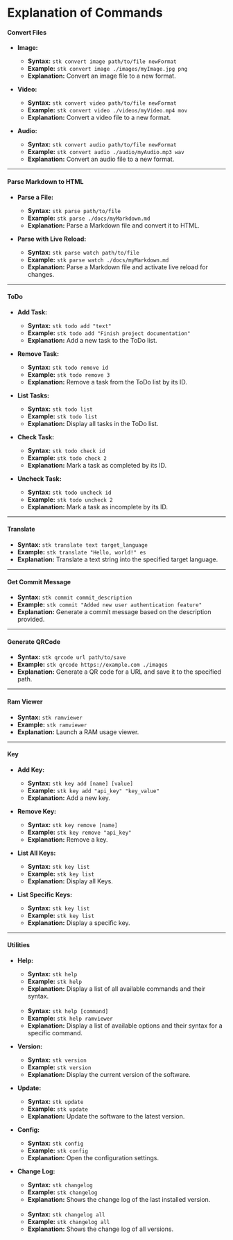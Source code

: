 # Explanation of Commands  

#### Convert Files  

- **Image:**  
    - **Syntax:** `stk convert image path/to/file newFormat`  
    - **Example:** `stk convert image ./images/myImage.jpg png`  
    - **Explanation:** Convert an image file to a new format.  

- **Video:**  
    - **Syntax:** `stk convert video path/to/file newFormat`  
    - **Example:** `stk convert video ./videos/myVideo.mp4 mov`  
    - **Explanation:** Convert a video file to a new format.  

- **Audio:**  
    - **Syntax:** `stk convert audio path/to/file newFormat`  
    - **Example:** `stk convert audio ./audio/myAudio.mp3 wav`  
    - **Explanation:** Convert an audio file to a new format.  

---

#### Parse Markdown to HTML  

- **Parse a File:**  
    - **Syntax:** `stk parse path/to/file`  
    - **Example:** `stk parse ./docs/myMarkdown.md`  
    - **Explanation:** Parse a Markdown file and convert it to HTML.  

- **Parse with Live Reload:**  
    - **Syntax:** `stk parse watch path/to/file`  
    - **Example:** `stk parse watch ./docs/myMarkdown.md`  
    - **Explanation:** Parse a Markdown file and activate live reload for changes.  

---

#### ToDo  

- **Add Task:**  
    - **Syntax:** `stk todo add "text"`  
    - **Example:** `stk todo add "Finish project documentation"`  
    - **Explanation:** Add a new task to the ToDo list.  

- **Remove Task:**  
    - **Syntax:** `stk todo remove id`  
    - **Example:** `stk todo remove 3`  
    - **Explanation:** Remove a task from the ToDo list by its ID.  

- **List Tasks:**  
    - **Syntax:** `stk todo list`  
    - **Example:** `stk todo list`  
    - **Explanation:** Display all tasks in the ToDo list.  

- **Check Task:**  
    - **Syntax:** `stk todo check id`  
    - **Example:** `stk todo check 2`  
    - **Explanation:** Mark a task as completed by its ID.  

- **Uncheck Task:**  
    - **Syntax:** `stk todo uncheck id`  
    - **Example:** `stk todo uncheck 2`  
    - **Explanation:** Mark a task as incomplete by its ID.  

---

#### Translate  

- **Syntax:** `stk translate text target_language`  
- **Example:** `stk translate "Hello, world!" es`  
- **Explanation:** Translate a text string into the specified target language.  

---

#### Get Commit Message  

- **Syntax:** `stk commit commit_description`  
- **Example:** `stk commit "Added new user authentication feature"`  
- **Explanation:** Generate a commit message based on the description provided.  

---

#### Generate QRCode  

- **Syntax:** `stk qrcode url path/to/save`  
- **Example:** `stk qrcode https://example.com ./images`  
- **Explanation:** Generate a QR code for a URL and save it to the specified path.  

---

#### Ram Viewer  

- **Syntax:** `stk ramviewer`  
- **Example:** `stk ramviewer`  
- **Explanation:** Launch a RAM usage viewer.  

---

#### Key 

- **Add Key:**  
    - **Syntax:** `stk key add [name] [value]`  
    - **Example:** `stk key add "api_key" "key_value"`  
    - **Explanation:** Add a new key.  

- **Remove Key:**  
    - **Syntax:** `stk key remove [name]`  
    - **Example:** `stk key remove "api_key"`  
    - **Explanation:** Remove a key.  

- **List All Keys:**  
    - **Syntax:** `stk key list`  
    - **Example:** `stk key list`  
    - **Explanation:** Display all Keys.

- **List Specific Keys:**  
    - **Syntax:** `stk key list`  
    - **Example:** `stk key list`  
    - **Explanation:** Display a specific key.
---

#### Utilities  

- **Help:**  
    - **Syntax:** `stk help`  
    - **Example:** `stk help`  
    - **Explanation:** Display a list of all available commands and their syntax. 

    <br>

    - **Syntax:** `stk help [command]`  
    - **Example:** `stk help ramviewer`  
    - **Explanation:** Display a list of available options and their syntax for a specific command.   

- **Version:**  
    - **Syntax:** `stk version`  
    - **Example:** `stk version`  
    - **Explanation:** Display the current version of the software.  

- **Update:**  
    - **Syntax:** `stk update`  
    - **Example:** `stk update`  
    - **Explanation:** Update the software to the latest version.  

- **Config:**  
    - **Syntax:** `stk config`  
    - **Example:** `stk config`  
    - **Explanation:** Open the configuration settings.  


- **Change Log:**  
    - **Syntax:** `stk changelog`  
    - **Example:** `stk changelog`  
    - **Explanation:** Shows the change log of the last installed version.  

    <br>

    - **Syntax:** `stk changelog all`  
    - **Example:** `stk changelog all`  
    - **Explanation:** Shows the change log of all versions.  